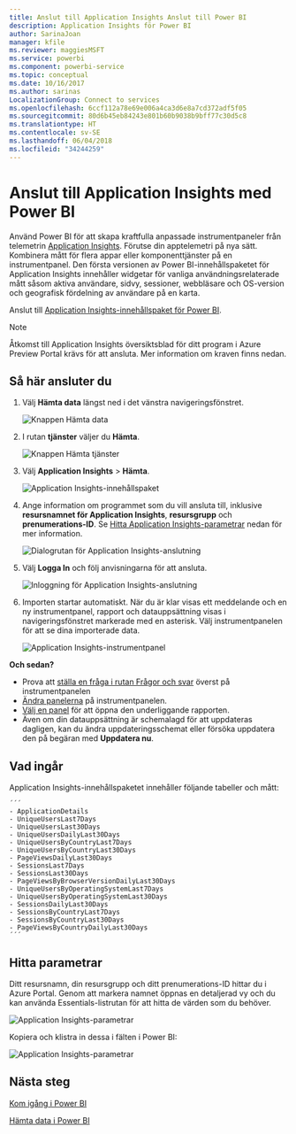 ```yaml
---
title: Anslut till Application Insights Anslut till Power BI
description: Application Insights för Power BI
author: SarinaJoan
manager: kfile
ms.reviewer: maggiesMSFT
ms.service: powerbi
ms.component: powerbi-service
ms.topic: conceptual
ms.date: 10/16/2017
ms.author: sarinas
LocalizationGroup: Connect to services
ms.openlocfilehash: 6ccf112a78e69e006a4ca3d6e8a7cd372adf5f05
ms.sourcegitcommit: 80d6b45eb84243e801b60b9038b9bff77c30d5c8
ms.translationtype: HT
ms.contentlocale: sv-SE
ms.lasthandoff: 06/04/2018
ms.locfileid: "34244259"
---
```

# <a name="connect-to-application-insights-with-power-bi"></a>Anslut till Application Insights med Power BI
Använd Power BI för att skapa kraftfulla anpassade instrumentpaneler från telemetrin [Application Insights](https://azure.microsoft.com/documentation/articles/app-insights-overview/). Förutse din apptelemetri på nya sätt. Kombinera mått för flera appar eller komponenttjänster på en instrumentpanel. Den första versionen av Power BI-innehållspaketet för Application Insights innehåller widgetar för vanliga användningsrelaterade mått såsom aktiva användare, sidvy, sessioner, webbläsare och OS-version och geografisk fördelning av användare på en karta.

Anslut till [Application Insights-innehållspaket för Power BI](https://app.powerbi.com/getdata/services/application-insights).

>[!NOTE]
>Åtkomst till Application Insights översiktsblad för ditt program i Azure Preview Portal krävs för att ansluta. Mer information om kraven finns nedan.

## <a name="how-to-connect"></a>Så här ansluter du
1. Välj **Hämta data** längst ned i det vänstra navigeringsfönstret.
   
    ![Knappen Hämta data](media/service-connect-to-application-insights/pbi_getdata.png)
2. I rutan **tjänster** väljer du **Hämta**.
   
    ![Knappen Hämta tjänster](media/service-connect-to-application-insights/pbi_getservices.png)
3. Välj **Application Insights** > **Hämta**.
   
    ![Application Insights-innehållspaket](media/service-connect-to-application-insights/appinsights.png)
4. Ange information om programmet som du vill ansluta till, inklusive **resursnamnet för Application Insights**, **resursgrupp** och **prenumerations-ID**. Se [Hitta Application Insights-parametrar](#FindingAppInsightsParams) nedan för mer information.
   
    ![Dialogrutan för Application Insights-anslutning](media/service-connect-to-application-insights/pbi_contpkappinsitconnectndialog.png)    
5. Välj **Logga In** och följ anvisningarna för att ansluta.
   
    ![Inloggning för Application Insights-anslutning](media/service-connect-to-application-insights/pbi_contpkappinsitconnectn2.png)
6. Importen startar automatiskt. När du är klar visas ett meddelande och en ny instrumentpanel, rapport och datauppsättning visas i navigeringsfönstret markerade med en asterisk.  Välj instrumentpanelen för att se dina importerade data.
   
    ![Application Insights-instrumentpanel](media/service-connect-to-application-insights/pbi_contpkappinsitdash.png)

**Och sedan?**

* Prova att [ställa en fråga i rutan Frågor och svar](power-bi-q-and-a.md) överst på instrumentpanelen
* [Ändra panelerna](service-dashboard-edit-tile.md) på instrumentpanelen.
* [Välj en panel](service-dashboard-tiles.md) för att öppna den underliggande rapporten.
* Även om din datauppsättning är schemalagd för att uppdateras dagligen, kan du ändra uppdateringsschemat eller försöka uppdatera den på begäran med **Uppdatera nu**.

## <a name="whats-included"></a>Vad ingår
Application Insights-innehållspaketet innehåller följande tabeller och mått:  

    ´´´
    - ApplicationDetails  
    - UniqueUsersLast7Days   
    - UniqueUsersLast30Days   
    - UniqueUsersDailyLast30Days  
    - UniqueUsersByCountryLast7Days  
    - UniqueUsersByCountryLast30Days   
    - PageViewsDailyLast30Days   
    - SessionsLast7Days   
    - SessionsLast30Days  
    - PageViewsByBrowserVersionDailyLast30Days   
    - UniqueUsersByOperatingSystemLast7Days   
    - UniqueUsersByOperatingSystemLast30Days    
    - SessionsDailyLast30Days   
    - SessionsByCountryLast7Days   
    - SessionsByCountryLast30Days   
    - PageViewsByCountryDailyLast30Days  
    ´´´ 

<a name="FindingAppInsightsParams"></a>

## <a name="finding-parameters"></a>Hitta parametrar
Ditt resursnamn, din resursgrupp och ditt prenumerations-ID hittar du i Azure Portal. Genom att markera namnet öppnas en detaljerad vy och du kan använda Essentials-listrutan för att hitta de värden som du behöver.

![Application Insights-parametrar](media/service-connect-to-application-insights/pbi_contpkappinsitparams.png)

Kopiera och klistra in dessa i fälten i Power BI:

![Application Insights-parametrar](media/service-connect-to-application-insights/pbi_contpkappinsitparam2.png)

## <a name="next-steps"></a>Nästa steg
[Kom igång i Power BI](service-get-started.md)

[Hämta data i Power BI](service-get-data.md)

